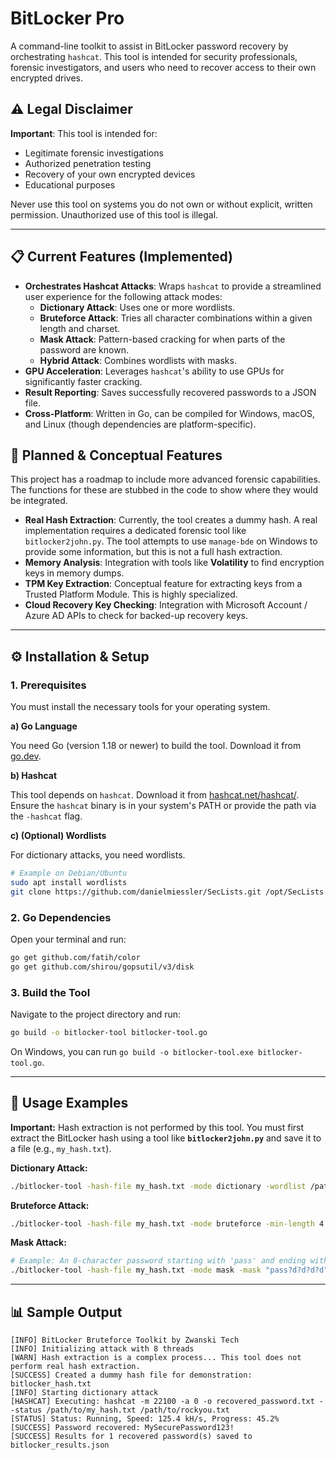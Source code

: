 # BitLocker Pro

A command-line toolkit to assist in BitLocker password recovery by orchestrating `hashcat`. This tool is intended for security professionals, forensic investigators, and users who need to recover access to their own encrypted drives.

## ⚠️ Legal Disclaimer

**Important**: This tool is intended for:

*   Legitimate forensic investigations
*   Authorized penetration testing
*   Recovery of your own encrypted devices
*   Educational purposes

Never use this tool on systems you do not own or without explicit, written permission. Unauthorized use of this tool is illegal.

---

## 📋 Current Features (Implemented)

*   **Orchestrates Hashcat Attacks**: Wraps `hashcat` to provide a streamlined user experience for the following attack modes:
    *   **Dictionary Attack**: Uses one or more wordlists.
    *   **Bruteforce Attack**: Tries all character combinations within a given length and charset.
    *   **Mask Attack**: Pattern-based cracking for when parts of the password are known.
    *   **Hybrid Attack**: Combines wordlists with masks.
*   **GPU Acceleration**: Leverages `hashcat`'s ability to use GPUs for significantly faster cracking.
*   **Result Reporting**: Saves successfully recovered passwords to a JSON file.
*   **Cross-Platform**: Written in Go, can be compiled for Windows, macOS, and Linux (though dependencies are platform-specific).

## 🔧 Planned & Conceptual Features

This project has a roadmap to include more advanced forensic capabilities. The functions for these are stubbed in the code to show where they would be integrated.

*   **Real Hash Extraction**: Currently, the tool creates a dummy hash. A real implementation requires a dedicated forensic tool like `bitlocker2john.py`. The tool attempts to use `manage-bde` on Windows to provide some information, but this is not a full hash extraction.
*   **Memory Analysis**: Integration with tools like **Volatility** to find encryption keys in memory dumps.
*   **TPM Key Extraction**: Conceptual feature for extracting keys from a Trusted Platform Module. This is highly specialized.
*   **Cloud Recovery Key Checking**: Integration with Microsoft Account / Azure AD APIs to check for backed-up recovery keys.

---

## ⚙️ Installation & Setup

### 1. Prerequisites

You must install the necessary tools for your operating system.

**a) Go Language**

You need Go (version 1.18 or newer) to build the tool. Download it from [go.dev](https://go.dev/dl/).

**b) Hashcat**

This tool depends on `hashcat`. Download it from [hashcat.net/hashcat/](https://hashcat.net/hashcat/). Ensure the `hashcat` binary is in your system's PATH or provide the path via the `-hashcat` flag.

**c) (Optional) Wordlists**

For dictionary attacks, you need wordlists.
```bash
# Example on Debian/Ubuntu
sudo apt install wordlists
git clone https://github.com/danielmiessler/SecLists.git /opt/SecLists
```

### 2. Go Dependencies

Open your terminal and run:
```bash
go get github.com/fatih/color
go get github.com/shirou/gopsutil/v3/disk
```

### 3. Build the Tool

Navigate to the project directory and run:
```bash
go build -o bitlocker-tool bitlocker-tool.go
```
On Windows, you can run `go build -o bitlocker-tool.exe bitlocker-tool.go`.

---

## 🚀 Usage Examples

**Important:** Hash extraction is not performed by this tool. You must first extract the BitLocker hash using a tool like **`bitlocker2john.py`** and save it to a file (e.g., `my_hash.txt`).

**Dictionary Attack:**
```bash
./bitlocker-tool -hash-file my_hash.txt -mode dictionary -wordlist /path/to/rockyou.txt
```

**Bruteforce Attack:**
```bash
./bitlocker-tool -hash-file my_hash.txt -mode bruteforce -min-length 4 -max-length 8 -charset "?l?u?d"
```

**Mask Attack:**
```bash
# Example: An 8-character password starting with 'pass' and ending with 4 digits
./bitlocker-tool -hash-file my_hash.txt -mode mask -mask "pass?d?d?d?d"
```

---

## 📊 Sample Output

```text
[INFO] BitLocker Bruteforce Toolkit by Zwanski Tech
[INFO] Initializing attack with 8 threads
[WARN] Hash extraction is a complex process... This tool does not perform real hash extraction.
[SUCCESS] Created a dummy hash file for demonstration: bitlocker_hash.txt
[INFO] Starting dictionary attack
[HASHCAT] Executing: hashcat -m 22100 -a 0 -o recovered_password.txt --status /path/to/my_hash.txt /path/to/rockyou.txt
[STATUS] Status: Running, Speed: 125.4 kH/s, Progress: 45.2%
[SUCCESS] Password recovered: MySecurePassword123!
[SUCCESS] Results for 1 recovered password(s) saved to bitlocker_results.json
```
